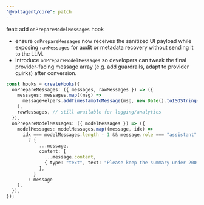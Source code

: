 ```yaml
---
"@voltagent/core": patch
---
```


feat: add `onPrepareModelMessages` hook

- ensure `onPrepareMessages` now receives the sanitized UI payload while exposing `rawMessages` for audit or metadata recovery without sending it to the LLM.
- introduce `onPrepareModelMessages` so developers can tweak the final provider-facing message array (e.g. add guardrails, adapt to provider quirks) after conversion.

```ts
const hooks = createHooks({
  onPrepareMessages: ({ messages, rawMessages }) => ({
    messages: messages.map((msg) =>
      messageHelpers.addTimestampToMessage(msg, new Date().toISOString())
    ),
    rawMessages, // still available for logging/analytics
  }),
  onPrepareModelMessages: ({ modelMessages }) => ({
    modelMessages: modelMessages.map((message, idx) =>
      idx === modelMessages.length - 1 && message.role === "assistant"
        ? {
            ...message,
            content: [
              ...message.content,
              { type: "text", text: "Please keep the summary under 200 words." },
            ],
          }
        : message
    ),
  }),
});
```
